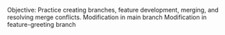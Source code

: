 Objective: Practice creating branches, feature development, merging, and resolving merge conflicts.
Modification in main branch
Modification in feature-greeting branch

